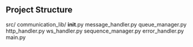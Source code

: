 ## Project Structure
src/
    communication_lib/
        __init__.py
        message_handler.py
        queue_manager.py
        http_handler.py
        ws_handler.py
        sequence_manager.py
        error_handler.py
    main.py
